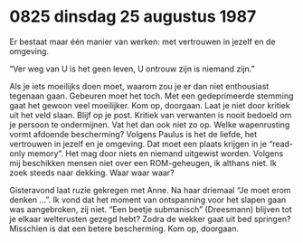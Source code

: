 # 0825 dinsdag 25 augustus 1987
Er bestaat maar één manier van werken: met vertrouwen in jezelf en de omgeving.
  
“Ver weg van U
is het geen leven,
U ontrouw zijn
is niemand zijn.”
  
Als je iets moeilijks doen moet, waarom zou je er dan niet enthousiast tegenaan gaan. Gebeuren moet het toch. Met een gedeprimeerde stemming gaat het gewoon veel moeilijker. Kom op, doorgaan. Laat je niet door kritiek uit het veld slaan. Blijf op je post. Kritiek van verwanten is nooit bedoeld om je persoon te ondermijnen. Vat het dan ook niet zo op. Welke wapenrusting vormt afdoende bescherming? Volgens Paulus is het de liefde, het vertrouwen in jezelf en je omgeving. Dat moet een plaats krijgen in je “read-only memory”. Het mag door niets en niemand uitgewist worden. Volgens mij beschikken mensen niet over een ROM-geheugen, ik althans niet. Ik zoek steeds naar dekking. Waar waar waar?
  
Gisteravond laat ruzie gekregen met Anne. Na haar driemaal “Je moet erom denken …”. Ik vond dat het moment van ontspanning voor het slapen gaan was aangebroken, zij niet. “Een beetje submanisch” (Dreesmann) blijven tot je elkaar welterusten gezegd hebt? Zodra de wekker gaat uit bed springen? Misschien is dat een betere bescherming. Kom op, doorgaan.  